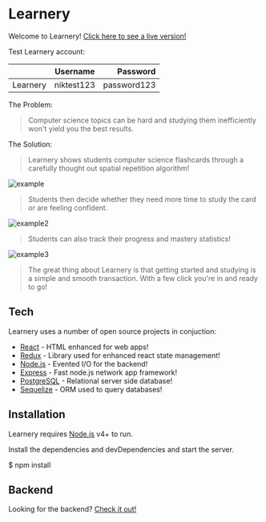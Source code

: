 # Learnery

Welcome to Learnery!
[Click here to see a live version!](https://learnery.netlify.com/)

Test Learnery account:

|          |  Username  |    Password |
| -------- | :--------: | ----------: |
| Learnery | niktest123 | password123 |

The Problem:

> Computer science topics can be hard and studying them inefficiently won't yield you the best results.

The Solution:

> Learnery shows students computer science flashcards through a carefully thought out spatial repetition algorithm!

![example](https://i.imgur.com/rjJ367C.png)

> Students then decide whether they need more time to study the card or are feeling confident.

![example2](https://i.imgur.com/1x3otnk.png)

> Students can also track their progress and mastery statistics!

![example3](https://i.imgur.com/uz3trbX.png)

> The great thing about Learnery is that getting started and studying is a simple and smooth transaction. With a few click you're in and ready to go!

## Tech

Learnery uses a number of open source projects in conjuction:

- [React](https://reactjs.org/) - HTML enhanced for web apps!
- [Redux](https://redux.js.org/) - Library used for enhanced react state management!
- [Node.js](https://nodejs.org/en/) - Evented I/O for the backend!
- [Express](https://expressjs.com/) - Fast node.js network app framework!
- [PostgreSQL](https://www.postgresql.org/) - Relational server side database!
- [Sequelize](http://docs.sequelizejs.com/) -
  ORM used to query databases!

## Installation

Learnery requires [Node.js](https://nodejs.org/) v4+ to run.

Install the dependencies and devDependencies and start the server.

\$ npm install

## Backend

Looking for the backend? <a href="https://github.com/morgannewman/learnery-backend">Check it out!</a>